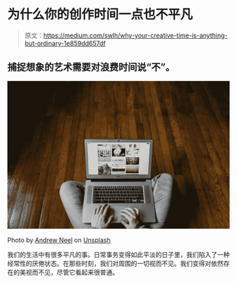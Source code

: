 # 为什么你的创作时间一点也不平凡

> 原文：<https://medium.com/swlh/why-your-creative-time-is-anything-but-ordinary-1e859dd657df>

## 捕捉想象的艺术需要对浪费时间说“不”。

![](img/a2c26bf9758baa25bc231b921b3a4216.png)

Photo by [Andrew Neel](https://unsplash.com/@andrewtneel?utm_source=unsplash&utm_medium=referral&utm_content=creditCopyText) on [Unsplash](https://unsplash.com/collections/4924491/remote-work?utm_source=unsplash&utm_medium=referral&utm_content=creditCopyText)

我们的生活中有很多平凡的事。日常事务变得如此平淡的日子里，我们陷入了一种经常性的厌倦状态。在那些时刻，我们对周围的一切视而不见。我们变得对依然存在的美视而不见，尽管它看起来很普通。